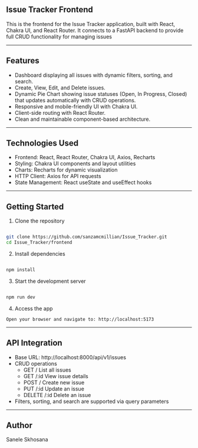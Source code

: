 ## Issue Tracker Frontend

This is the frontend for the Issue Tracker application, built with React, Chakra UI, and React Router. It connects to a FastAPI backend to provide full CRUD functionality for managing issues

---

## Features
- Dashboard displaying all issues with dynamic filters, sorting, and search.
- Create, View, Edit, and Delete issues.
- Dynamic Pie Chart showing issue statuses (Open, In Progress, Closed) that updates automatically with CRUD operations.
- Responsive and mobile-friendly UI with Chakra UI.
- Client-side routing with React Router.
- Clean and maintainable component-based architecture.

---

## Technologies Used

- Frontend: React, React Router, Chakra UI, Axios, Recharts
- Styling: Chakra UI components and layout utilities
- Charts: Recharts for dynamic visualization
- HTTP Client: Axios for API requests
- State Management: React useState and useEffect hooks

---

## Getting Started

1. Clone the repository
```bash

git clone https://github.com/sanzamcmillian/Issue_Tracker.git
cd Issue_Tracker/frontend
```
2. Install dependencies
```bash

npm install
```
3. Start the development server
```bash

npm run dev
```
4. Access the app
```text
Open your browser and navigate to: http://localhost:5173
```

---
## API Integration
- Base URL: http://localhost:8000/api/v1/issues
- CRUD operations
  - GET / List all issues
  - GET /:id View issue details
  - POST / Create new issue
  - PUT /:id Update an issue
  - DELETE /:id Delete an issue
- Filters, sorting, and search are supported via query parameters

---
## Author
Sanele Skhosana